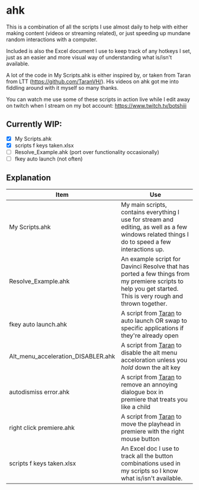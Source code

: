 # ahk

This is a combination of all the scripts I use almost daily to help with either making content (videos or streaming related), or just speeding up mundane random interactions with a computer.

Included is also the Excel document I use to keep track of any hotkeys I set, just as an easier and more visual way of understanding what is/isn't available.

A lot of the code in My Scripts.ahk is either inspired by, or taken from Taran from LTT (https://github.com/TaranVH/). His videos on ahk got me into fiddling around with it myself so many thanks.

You can watch me use some of these scripts in action live while I edit away on  twitch when I stream on my bot account: https://www.twitch.tv/botshiii

## Currently WIP:
- [X] My Scripts.ahk
- [X] scripts f keys taken.xlsx
- [ ] Resolve_Example.ahk (port over functionality occasionally)
- [ ] fkey auto launch (not often)

## Explanation
Item | Use
------------ | -------------
My Scripts.ahk | My main scripts, contains everything I use for stream and editing, as well as a few windows related things I do to speed a few interactions up.
Resolve_Example.ahk | An example script for Davinci Resolve that has ported a few things from my premiere scripts to help you get started. This is very rough and thrown together.
fkey auto launch.ahk | A script from [Taran](https://github.com/TaranVH/) to auto launch OR swap to specific applications if they're already open
Alt_menu_acceleration_DISABLER.ahk | A script from [Taran](https://github.com/TaranVH/) to disable the alt menu acceloration unless you _hold_ down the alt key
autodismiss error.ahk | A script from [Taran](https://github.com/TaranVH/) to remove an annoying dialogue box in premiere that treats you like a child
right click premiere.ahk | A script from [Taran](https://github.com/TaranVH/) to move the playhead in premiere with the right mouse button
scripts f keys taken.xlsx | An Excel doc I use to track all the button combinations used in my scripts so I know what is/isn't available.
